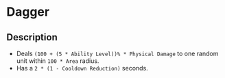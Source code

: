 # Dagger

## Description

- Deals `(100 + (5 * Ability Level))% * Physical Damage` to one random unit within `100 * Area` radius.
- Has a `2 * (1 - Cooldown Reduction)` seconds.
